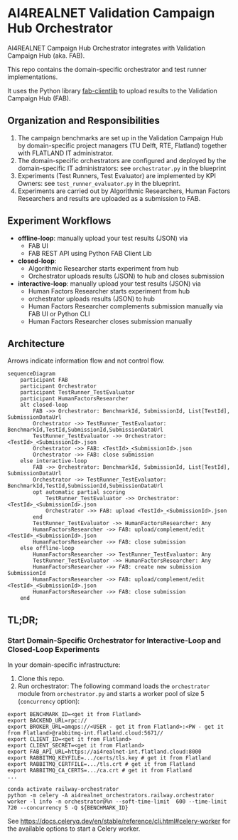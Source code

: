 # AI4REALNET Validation Campaign Hub Orchestrator

AI4REALNET Campaign Hub Orchestrator integrates with Validation Campaign Hub (aka. FAB).

This repo contains the domain-specific orchestrator and test runner implementations.

It uses the Python library [fab-clientlib](https://pypi.org/project/fab-clientlib/) to upload results to the Validation Campaign Hub (FAB).

## Organization and Responsibilities

1. The campaign benchmarks are set up in the Validation Campaign Hub by domain-specific project managers (TU Delft, RTE, Flatland) together with FLATLAND IT
   administrator.
2. The domain-specific orchestrators are configured and deployed by the domain-specific IT administrators: see `orchestrator.py` in the blueprint
3. Experiments (Test Runners, Test Evaluator) are implemented by KPI Owners: see `test_runner_evaluator.py` in the blueprint.
4. Experiments are carried out by Algorithmic Researchers, Human Factors Researchers and results are uploaded as a submission to FAB.

## Experiment Workflows

* **offline-loop**: manually upload your test results (JSON) via
    * FAB UI
    * FAB REST API using Python FAB Client Lib
* **closed-loop**:
    * Algorithmic Researcher starts experiment from hub
    * Orchestrator uploads results (JSON) to hub and closes submission
* **interactive-loop**:  manually upload your test results (JSON) via
    * Human Factors Researcher starts experiment from hub
    * orchestrator uploads results (JSON) to hub
    * Human Factors Researcher complements submission manually via FAB UI or Python CLI
    * Human Factors Researcher closes submission manually

## Architecture

Arrows indicate information flow and not control flow.

```mermaid
sequenceDiagram
    participant FAB
    participant Orchestrator
    participant TestRunner_TestEvaluator
    participant HumanFactorsResearcher
    alt closed-loop
        FAB ->> Orchestrator: BenchmarkId, SubmissionId, List[TestId], SubmissionDataUrl
        Orchestrator ->> TestRunner_TestEvaluator: BenchmarkId,TestId,SubmissionId,SubmissionDataUrl
        TestRunner_TestEvaluator ->> Orchestrator: <TestId>_<SubmissionId>.json
        Orchestrator ->> FAB: <TestId>_<SubmissionId>.json
        Orchestrator ->> FAB: close submission
    else interactive-loop
        FAB ->> Orchestrator: BenchmarkId, SubmissionId, List[TestId], SubmissionDataUrl
        Orchestrator ->> TestRunner_TestEvaluator: BenchmarkId,TestId,SubmissionId,SubmissionDataUrl
        opt automatic partial scoring
            TestRunner_TestEvaluator ->> Orchestrator: <TestId>_<SubmissionId>.json
            Orchestrator ->> FAB: upload <TestId>_<SubmissionId>.json
        end
        TestRunner_TestEvaluator ->> HumanFactorsResearcher: Any
        HumanFactorsResearcher ->> FAB: upload/complement/edit <TestId>_<SubmissionId>.json
        HumanFactorsResearcher ->> FAB: close submission
    else offline-loop
        HumanFactorsResearcher ->> TestRunner_TestEvaluator: Any
        TestRunner_TestEvaluator ->> HumanFactorsResearcher: Any
        HumanFactorsResearcher ->> FAB: create new submission SubmissionId
        HumanFactorsResearcher ->> FAB: upload/complement/edit <TestId>_<SubmissionId>.json
        HumanFactorsResearcher ->> FAB: close submission
    end
```

## TL;DR;

### Start Domain-Specific Orchestrator for Interactive-Loop and Closed-Loop Experiments

In your domain-specific infrastructure:

1. Clone this repo.
2. Run orchestrator: The following command loads the `orchestrator` module from `orchestrator.py` and starts a worker pool of size 5 (`concurrency` option):

```shell
export BENCHMARK_ID=<get it from Flatland>
export BACKEND_URL=rpc://
export BROKER_URL=amqps://<USER - get it from Flatland>:<PW - get it from Flatland>@rabbitmq-int.flatland.cloud:5671//
export CLIENT_ID=<get it from Flatland>
export CLIENT_SECRET=<get it from Flatland>
export FAB_API_URL=https://ai4realnet-int.flatland.cloud:8000
export RABBITMQ_KEYFILE=.../certs/tls.key # get it from Flatland
export RABBITMQ_CERTFILE=.../tls.crt # get it from Flatland
export RABBITMQ_CA_CERTS=.../ca.crt # get it from Flatland
...

conda activate railway-orchestrator
python -m celery -A ai4realnet_orchestrators.railway.orchestrator worker -l info -n orchestrator@%n --soft-time-limit  600 --time-limit 720 --concurrency 5 -Q ${BENCHMARK_ID}
```

See https://docs.celeryq.dev/en/stable/reference/cli.html#celery-worker for the available options to start a Celery worker.



